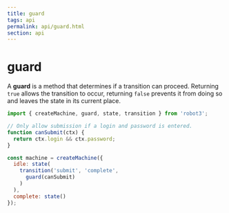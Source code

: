 ```yaml
---
title: guard
tags: api
permalink: api/guard.html
section: api
---
```


# guard

A __guard__ is a method that determines if a transition can proceed. Returning `true` allows the transition to occur, returning `false` prevents it from doing so and leaves the state in its current place.

```js
import { createMachine, guard, state, transition } from 'robot3';

// Only allow submission if a login and password is entered.
function canSubmit(ctx) {
  return ctx.login && ctx.password;
}

const machine = createMachine({
  idle: state(
    transition('submit', 'complete',
      guard(canSubmit)
    )
  ),
  complete: state()
});
```